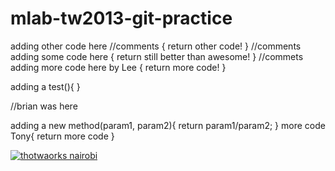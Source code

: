 mlab-tw2013-git-practice
========================

adding other code here
//comments
{
	return other code!
}
//comments
adding some code here
{
	return still better than awesome!
}
//commets
adding more code here by Lee
{
	return more code!
}



adding a test(){
}

//brian was here


adding a new method(param1, param2){
	return param1/param2;
}
more code Tony{
	return more code
}


[![thotwaorks nairobi](http://images.tamzawafrika.com/designs/thotwaxnaiGIT.png)](#imgs)


